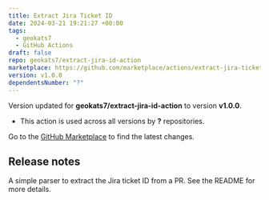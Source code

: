 ```yaml
---
title: Extract Jira Ticket ID
date: 2024-03-21 19:21:27 +00:00
tags:
  - geokats7
  - GitHub Actions
draft: false
repo: geokats7/extract-jira-id-action
marketplace: https://github.com/marketplace/actions/extract-jira-ticket-id
version: v1.0.0
dependentsNumber: "?"
---
```



Version updated for **geokats7/extract-jira-id-action** to version **v1.0.0**.
- This action is used across all versions by **?** repositories.

Go to the [GitHub Marketplace](https://github.com/marketplace/actions/extract-jira-ticket-id) to find the latest changes.

## Release notes

A simple parser to extract the Jira ticket ID from a PR.
See the README for more details.
